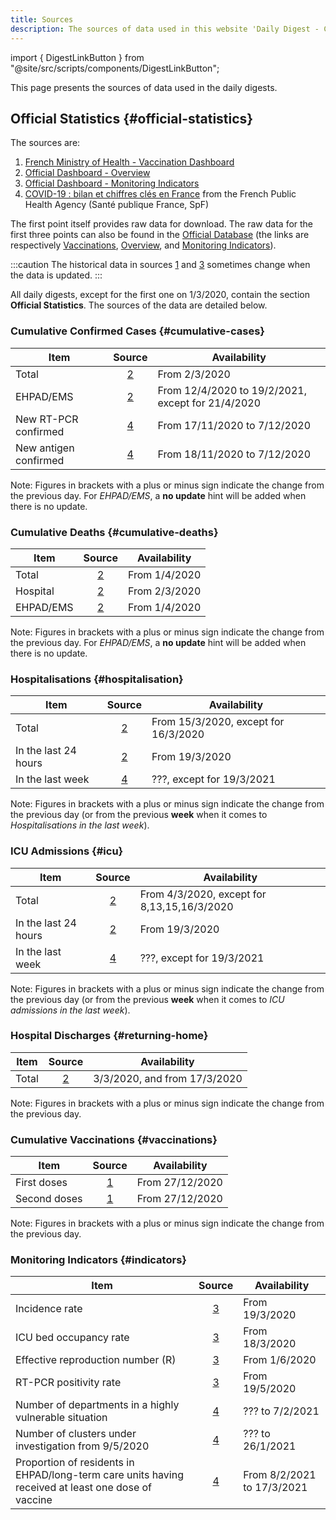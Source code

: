 ```yaml
---
title: Sources
description: The sources of data used in this website 'Daily Digest - COVID-19 IN FRANCE'
---
```


import { DigestLinkButton } from "@site/src/scripts/components/DigestLinkButton";

This page presents the sources of data used in the daily digests.

## Official Statistics {#official-statistics}

The sources are:

1. [French Ministry of Health - Vaccination Dashboard][vac]
2. [Official Dashboard - Overview][vue]
3. [Official Dashboard - Monitoring Indicators][indic]
4. [COVID-19 : bilan et chiffres clés en France][spf] from the French Public Health Agency (Santé publique France, SpF)

The first point itself provides raw data for download. The raw data for the first three points can also be found in the [Official Database][ofcl] (the links are respectively [Vaccinations][ofcl_vac], [Overview][ofcl_vue], and [Monitoring Indicators][ofcl_indic]).

[vac]: https://solidarites-sante.gouv.fr/grands-dossiers/vaccin-covid-19/article/le-tableau-de-bord-de-la-vaccination "French Ministry of Health - Vaccination Dashboard"
[vue]: https://dashboard.covid19.data.gouv.fr/vue-d-ensemble "Official Dashboard - Overview"
[indic]: https://dashboard.covid19.data.gouv.fr/suivi-indicateurs "Official Dashboard - Monitoring Indicators"
[spf]: https://www.santepubliquefrance.fr/dossiers/coronavirus-covid-19/coronavirus-chiffres-cles-et-evolution-de-la-covid-19-en-france-et-dans-le-monde "French Public Health Agency (Santé publique France, SpF)"
[ofcl]: https://www.data.gouv.fr/fr/pages/donnees-coronavirus "Official Database"
[ofcl_vac]: https://www.data.gouv.fr/fr/datasets/donnees-relatives-aux-personnes-vaccinees-contre-la-covid-19-1/ "Official Database - Vaccinations"
[ofcl_vue]: https://www.data.gouv.fr/en/datasets/donnees-relatives-a-lepidemie-de-covid-19-en-france-vue-densemble/ "Official Database - Overview"
[ofcl_indic]: https://www.data.gouv.fr/fr/datasets/indicateurs-de-suivi-de-lepidemie-de-covid-19/ "Official Database - Monitoring Indicators"

:::caution
The historical data in sources [1][vac] and [3][indic] sometimes change when the data is updated.
:::

All daily digests, except for the first one on 1/3/2020, contain the section **Official Statistics**. The sources of the data are detailed below.

### Cumulative Confirmed Cases {#cumulative-cases}

| Item                  |  Source  | Availability                                      |
| --------------------- | :------: | ------------------------------------------------- |
| Total                 | [2][vue] | From 2/3/2020                                     |
| EHPAD/EMS             | [2][vue] | From 12/4/2020 to 19/2/2021, except for 21/4/2020 |
| New RT-PCR confirmed  | [4][spf] | From 17/11/2020 to 7/12/2020                      |
| New antigen confirmed | [4][spf] | From 18/11/2020 to 7/12/2020                      |

Note: Figures in brackets with a plus or minus sign indicate the change from the previous day. For _EHPAD/EMS_, a **no update** hint will be added when there is no update.

### Cumulative Deaths {#cumulative-deaths}

| Item      |  Source  | Availability  |
| --------- | :------: | ------------- |
| Total     | [2][vue] | From 1/4/2020 |
| Hospital  | [2][vue] | From 2/3/2020 |
| EHPAD/EMS | [2][vue] | From 1/4/2020 |

Note: Figures in brackets with a plus or minus sign indicate the change from the previous day. For _EHPAD/EMS_, a **no update** hint will be added when there is no update.

### Hospitalisations {#hospitalisation}

| Item                 |  Source  | Availability                         |
| -------------------- | :------: | ------------------------------------ |
| Total                | [2][vue] | From 15/3/2020, except for 16/3/2020 |
| In the last 24 hours | [2][vue] | From 19/3/2020                       |
| In the last week     | [4][spf] | ???, except for 19/3/2021            |

Note: Figures in brackets with a plus or minus sign indicate the change from the previous day (or from the previous **week** when it comes to _Hospitalisations in the last week_).

### ICU Admissions {#icu}

| Item                 |  Source  | Availability                                |
| -------------------- | :------: | ------------------------------------------- |
| Total                | [2][vue] | From 4/3/2020, except for 8,13,15,16/3/2020 |
| In the last 24 hours | [2][vue] | From 19/3/2020                              |
| In the last week     | [4][spf] | ???, except for 19/3/2021                   |

Note: Figures in brackets with a plus or minus sign indicate the change from the previous day (or from the previous **week** when it comes to _ICU admissions in the last week_).

### Hospital Discharges {#returning-home}

| Item  |  Source  | Availability                 |
| ----- | :------: | ---------------------------- |
| Total | [2][vue] | 3/3/2020, and from 17/3/2020 |

Note: Figures in brackets with a plus or minus sign indicate the change from the previous day.

### Cumulative Vaccinations {#vaccinations}

| Item         |  Source  | Availability    |
| ------------ | :------: | --------------- |
| First doses  | [1][vac] | From 27/12/2020 |
| Second doses | [1][vac] | From 27/12/2020 |

Note: Figures in brackets with a plus or minus sign indicate the change from the previous day.

### Monitoring Indicators {#indicators}

| Item                                                                                               |   Source   | Availability               |
| -------------------------------------------------------------------------------------------------- | :--------: | -------------------------- |
| Incidence rate                                                                                     | [3][indic] | From 19/3/2020             |
| ICU bed occupancy rate                                                                             | [3][indic] | From 18/3/2020             |
| Effective reproduction number (R)                                                                  | [3][indic] | From 1/6/2020              |
| RT-PCR positivity rate                                                                             | [3][indic] | From 19/5/2020             |
| Number of departments in a highly vulnerable situation                                             |  [4][spf]  | ??? to 7/2/2021            |
| Number of clusters under investigation from 9/5/2020                                               |  [4][spf]  | ??? to 26/1/2021           |
| Proportion of residents in EHPAD/long-term care units having received at least one dose of vaccine |  [4][spf]  | From 8/2/2021 to 17/3/2021 |

<br />
<div className="flex-center--wrap">
  <DigestLinkButton linkType="latest" isButtonOutline={true} buttonText="Back to the latest digest" />
  <DigestLinkButton linkType="random" isButtonOutline={false} buttonText="Read a random digest" />
</div>
